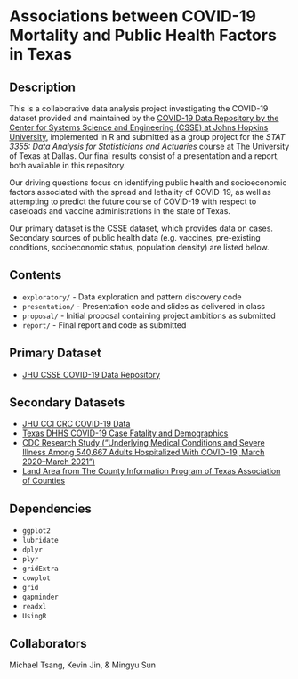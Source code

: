 # Associations between COVID-19 Mortality and Public Health Factors in Texas

## Description
This is a collaborative data analysis project investigating the COVID-19 dataset provided and maintained by the [COVID-19 Data Repository by the Center for Systems Science and Engineering (CSSE) at Johns Hopkins University](https://github.com/CSSEGISandData/COVID-19), implemented in R and submitted as a group project for the *STAT 3355: Data Analysis for Statisticians and Actuaries* course at The University of Texas at Dallas. Our final results consist of a presentation and a report, both available in this repository.

Our driving questions focus on identifying public health and socioeconomic factors associated with the spread and lethality of COVID-19, as well as attempting to predict the future course of COVID-19 with respect to caseloads and vaccine administrations in the state of Texas.

Our primary dataset is the CSSE dataset, which provides data on cases. Secondary sources of public health data (e.g. vaccines, pre-existing conditions, socioeconomic status, population density) are listed below.

## Contents
* `exploratory/`  - Data exploration and pattern discovery code
* `presentation/` - Presentation code and slides as delivered in class
* `proposal/` - Initial proposal containing project ambitions as submitted
* `report/` - Final report and code as submitted

## Primary Dataset
* [JHU CSSE COVID-19 Data Repository](https://github.com/CSSEGISandData/COVID-19)

## Secondary Datasets
* [JHU CCI CRC COVID-19 Data](https://github.com/govex/COVID-19)
* [Texas DHHS COVID-19 Case Fatality and Demographics](https://dshs.texas.gov/coronavirus/AdditionalData.aspx)
* [CDC Research Study (“Underlying Medical Conditions and Severe Illness Among 540,667 Adults Hospitalized With COVID-19, March 2020–March 2021”)](https://www.cdc.gov/pcd/issues/2021/21_0123.htm)
* [Land Area from The County Information Program of Texas Association of Counties](https://txcip.org/tac/census/morecountyinfo.php?MORE=1005)

## Dependencies
* `ggplot2`
* `lubridate`
* `dplyr`
* `plyr`
* `gridExtra`
* `cowplot`
* `grid`
* `gapminder`
* `readxl`
* `UsingR`

## Collaborators
Michael Tsang, Kevin Jin, & Mingyu Sun